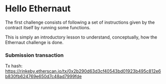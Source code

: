 # Hello Ethernaut

The first challenge consists of following a set of instructions given by the contract itself by running some functions.

This is simply an introductory lesson to understand, conceptually, how the Ethernaut challenge is done.

### Submission transaction

Tx hash: https://rinkeby.etherscan.io/tx/0x2b290d63d3cf40543bd01923b495c812e6b830fb624769e650d7c48ad7999fde
